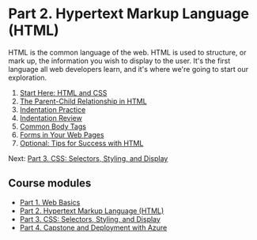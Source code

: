 # Part 2. Hypertext Markup Language (HTML)

HTML is the common language of the web. HTML is used to structure, or mark up, the information you wish to display to the user. It's the first language all web developers learn, and it's where we're going to start our exploration.

1. [Start Here: HTML and CSS](./html_css.md)
2. [The Parent-Child Relationship in HTML](./parent_child_relationship.md)
3. [Indentation Practice](./indentation_practice.md)
4. [Indentation Review](./indentation_review.md)
5. [Common Body Tags](./common_body_tags.md)
6. [Forms in Your Web Pages](./forms.md)
7. [Optional: Tips for Success with HTML](./tips_for_html.md)

Next: [Part 3. CSS: Selectors, Styling, and Display](../3_CSS_CSS3)

## Course modules

* [Part 1. Web Basics](../1_Web_Basics)
* [Part 2. Hypertext Markup Language (HTML)](../2_HTML)
* [Part 3. CSS: Selectors, Styling, and Display](../3_CSS_CSS3)
* [Part 4. Capstone and Deployment with Azure](../4_Capstone_Deployment)
